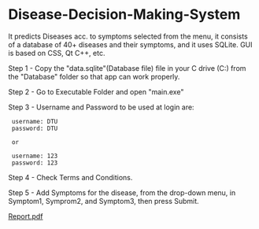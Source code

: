 # Disease-Decision-Making-System
It predicts Diseases acc. to symptoms selected from the menu, it consists of a database of 40+ diseases and their symptoms, and it uses  SQLite. GUI is based on CSS, Qt C++, etc.






Step 1 - Copy the "data.sqlite"(Database file) file in your C drive (C:\)  from the "Database" folder so that app can work properly.

Step 2 - Go to Executable Folder and open "main.exe"

Step 3 - Username and Password to be used at login are:
	 
	 username: DTU
	 password: DTU

	 or

	 username: 123
	 password: 123

Step 4 - Check Terms and Conditions.
	 
Step 5 - Add Symptoms for the disease, from the drop-down menu, in Symptom1, Symprom2, and Symptom3, then press Submit.

[Report.pdf](https://github.com/manishtoshwal/Disease-Decision-Making-System/files/12066162/Report.pdf)


